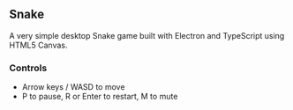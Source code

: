 ## Snake

A very simple desktop Snake game built with Electron and TypeScript using HTML5 Canvas.

### Controls
- Arrow keys / WASD to move
- P to pause, R or Enter to restart, M to mute
